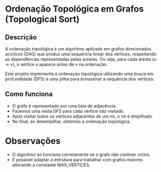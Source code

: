 # Ordenação Topológica em Grafos (Topological Sort)

## Descrição

A ordenação topológica é um algoritmo aplicado em grafos direcionados acíclicos (DAG) que produz uma sequência linear dos vértices, respeitando as dependências representadas pelas arestas. Ou seja, para cada aresta (u → v), o vértice u aparece antes de v na ordenação.

Este projeto implementa a ordenação topológica utilizando uma busca em profundidade (DFS) e uma pilha para armazenar a sequência dos vértices.

## Como funciona

- O grafo é representado por uma lista de adjacência.
- Fazemos uma visita DFS para cada vértice não visitado.
- Após visitar todos os vértices adjacentes de um nó, o nó é empilhado.
- No final, ao desempilhar, obtemos a ordenação topológica.

# Observações
- O algoritmo só funciona corretamente se o grafo não contiver ciclos.
- É possível adaptar a estrutura para trabalhar com grafos maiores alterando a constante MAX_VERTICES.